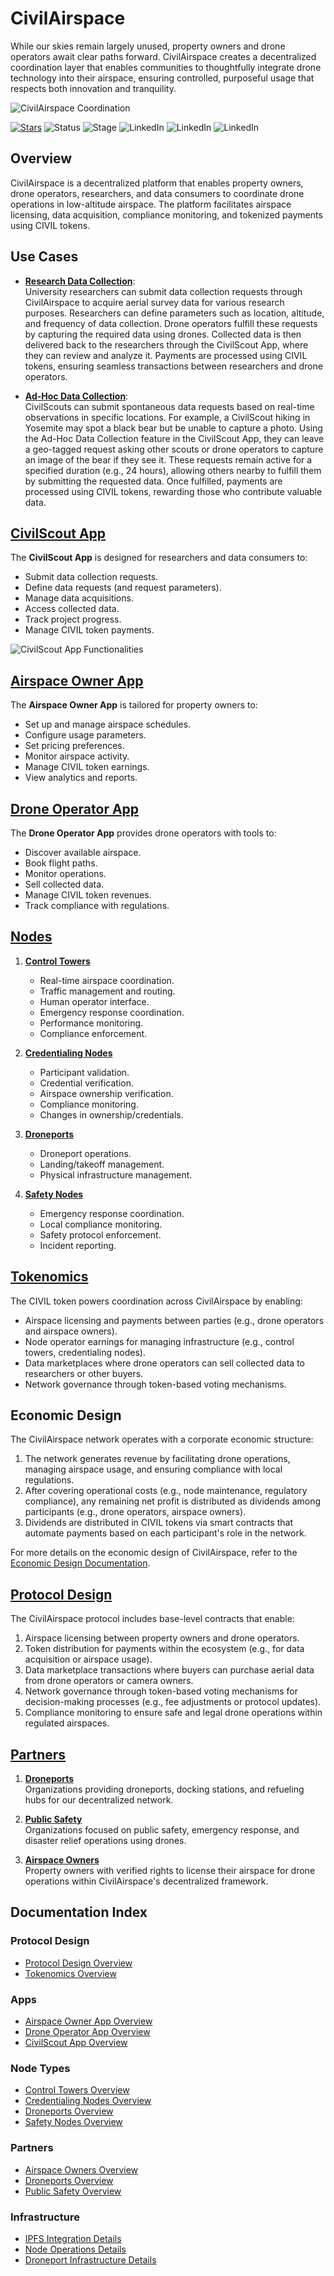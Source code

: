 # CivilAirspace

While our skies remain largely unused, property owners and drone operators await clear paths forward. CivilAirspace creates a decentralized coordination layer that enables communities to thoughtfully integrate drone technology into their airspace, ensuring controlled, purposeful usage that respects both innovation and tranquility.

![CivilAirspace Coordination](docs/images/CivilAirspaceCoordination.png)

[![Stars](https://img.shields.io/github/stars/rolodexter/CivilAirspace?style=social)](https://github.com/rolodexter/CivilAirspace)
![Status](https://img.shields.io/badge/Status-In%20Development-yellow)
![Stage](https://img.shields.io/badge/Stage-Alpha-blue)
![LinkedIn](https://img.shields.io/badge/LinkedIn-Dan_Williams-0077B5?style=social&logo=linkedin) 
![LinkedIn](https://img.shields.io/badge/LinkedIn-Joe_Maristela-0077B5?style=social&logo=linkedin)
![LinkedIn](https://img.shields.io/badge/LinkedIn-Will_Tobin-0077B5?style=social&logo=linkedin)

## Overview

CivilAirspace is a decentralized platform that enables property owners, drone operators, researchers, and data consumers to coordinate drone operations in low-altitude airspace. The platform facilitates airspace licensing, data acquisition, compliance monitoring, and tokenized payments using CIVIL tokens.

## Use Cases

- **[Research Data Collection](docs/use_cases/Research_Data_Collection.md)**:  
  University researchers can submit data collection requests through CivilAirspace to acquire aerial survey data for various research purposes. Researchers can define parameters such as location, altitude, and frequency of data collection. Drone operators fulfill these requests by capturing the required data using drones. Collected data is then delivered back to the researchers through the CivilScout App, where they can review and analyze it. Payments are processed using CIVIL tokens, ensuring seamless transactions between researchers and drone operators.

- **[Ad-Hoc Data Collection](docs/Ad_Hoc_Data_Requests.md)**:  
  CivilScouts can submit spontaneous data requests based on real-time observations in specific locations. For example, a CivilScout hiking in Yosemite may spot a black bear but be unable to capture a photo. Using the Ad-Hoc Data Collection feature in the CivilScout App, they can leave a geo-tagged request asking other scouts or drone operators to capture an image of the bear if they see it. These requests remain active for a specified duration (e.g., 24 hours), allowing others nearby to fulfill them by submitting the requested data. Once fulfilled, payments are processed using CIVIL tokens, rewarding those who contribute valuable data.

## [CivilScout App](docs/CivilScout_App.md)

The **CivilScout App** is designed for researchers and data consumers to:
- Submit data collection requests.
- Define data requests (and request parameters).
- Manage data acquisitions.
- Access collected data.
- Track project progress.
- Manage CIVIL token payments.

![CivilScout App Functionalities](docs/images/CivilScoutAppFunctionalities.png)

## [Airspace Owner App](docs/Airspace_Owner_App.md)

The **Airspace Owner App** is tailored for property owners to:
- Set up and manage airspace schedules.
- Configure usage parameters.
- Set pricing preferences.
- Monitor airspace activity.
- Manage CIVIL token earnings.
- View analytics and reports.

## [Drone Operator App](docs/Drone_Operator_App.md)

The **Drone Operator App** provides drone operators with tools to:
- Discover available airspace.
- Book flight paths.
- Monitor operations.
- Sell collected data.
- Manage CIVIL token revenues.
- Track compliance with regulations.

## [Nodes](docs/Nodes.md)

1. **[Control Towers](docs/Control_Towers.md)**  
   - Real-time airspace coordination.
   - Traffic management and routing.
   - Human operator interface.
   - Emergency response coordination.
   - Performance monitoring.
   - Compliance enforcement.

2. **[Credentialing Nodes](docs/Credentialing_Nodes.md)**  
   - Participant validation.
   - Credential verification.
   - Airspace ownership verification.
   - Compliance monitoring.
   - Changes in ownership/credentials.

3. **[Droneports](docs/Droneports.md)**  
   - Droneport operations.
   - Landing/takeoff management.
   - Physical infrastructure management.

4. **[Safety Nodes](docs/Safety_Nodes.md)**  
   - Emergency response coordination.
   - Local compliance monitoring.
   - Safety protocol enforcement.
   - Incident reporting.

## [Tokenomics](docs/Tokenomics.md)

The CIVIL token powers coordination across CivilAirspace by enabling:
- Airspace licensing and payments between parties (e.g., drone operators and airspace owners).
- Node operator earnings for managing infrastructure (e.g., control towers, credentialing nodes).
- Data marketplaces where drone operators can sell collected data to researchers or other buyers.
- Network governance through token-based voting mechanisms.

## Economic Design

The CivilAirspace network operates with a corporate economic structure:
1. The network generates revenue by facilitating drone operations, managing airspace usage, and ensuring compliance with local regulations.
2. After covering operational costs (e.g., node maintenance, regulatory compliance), any remaining net profit is distributed as dividends among participants (e.g., drone operators, airspace owners).
3. Dividends are distributed in CIVIL tokens via smart contracts that automate payments based on each participant's role in the network.

For more details on the economic design of CivilAirspace, refer to the [Economic Design Documentation](docs/Economic_Design.md).

## [Protocol Design](docs/protocol/Protocol_Design.md)

The CivilAirspace protocol includes base-level contracts that enable:
1. Airspace licensing between property owners and drone operators.
2. Token distribution for payments within the ecosystem (e.g., for data acquisition or airspace usage).
3. Data marketplace transactions where buyers can purchase aerial data from drone operators or camera owners.
4. Network governance through token-based voting mechanisms for decision-making processes (e.g., fee adjustments or protocol updates).
5. Compliance monitoring to ensure safe and legal drone operations within regulated airspaces.

## [Partners](docs/partners/Partners.md)

1. **[Droneports](docs/partners/Droneports.md)**  
   Organizations providing droneports, docking stations, and refueling hubs for our decentralized network.

2. **[Public Safety](docs/partners/Public_Safety.md)**  
   Organizations focused on public safety, emergency response, and disaster relief operations using drones.

3. **[Airspace Owners](docs/partners/Airspace_Owners.md)**  
   Property owners with verified rights to license their airspace for drone operations within CivilAirspace's decentralized framework.

## Documentation Index

### Protocol Design
- [Protocol Design Overview](docs/protocol/Protocol_Design.md)
- [Tokenomics Overview](docs/tokenomics/Tokenomics.md)

### Apps
- [Airspace Owner App Overview](docs/apps/Airspace_Owner_App.md)
- [Drone Operator App Overview](docs/apps/Drone_Operator_App.md)
- [CivilScout App Overview](docs/apps/CivilScout_App.md)

### Node Types
- [Control Towers Overview](docs/nodes/Control_Towers.md)
- [Credentialing Nodes Overview](docs/nodes/Credentialing_Nodes.md)
- [Droneports Overview](docs/nodes/Droneports.md)
- [Safety Nodes Overview](docs/nodes/Safety_Nodes.md)

### Partners
- [Airspace Owners Overview](docs/partners/Airspace_Owners.md)
- [Droneports Overview](docs/partners/Droneports.md)
- [Public Safety Overview](docs/partners/Public_Safety.md)

### Infrastructure
- [IPFS Integration Details](docs/infrastructure/ipfs.md)
- [Node Operations Details](docs/infrastructure/nodes.md)
- [Droneport Infrastructure Details](docs/infrastructure/droneports.md)
